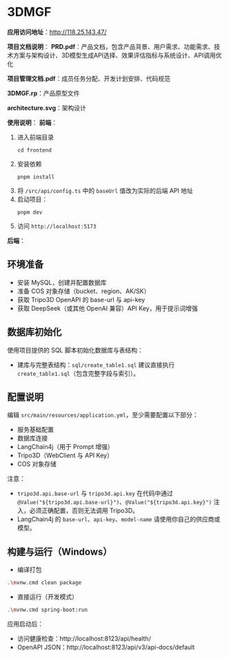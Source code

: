# 3DMGF

**应用访问地址**：http://118.25.143.47/

**项目文档说明**：
**PRD.pdf**：产品文档，包含产品背景、用户需求、功能需求、技术方案与架构设计、3D模型生成API选择、效果评估指标与系统设计、API调用优化

**项目管理文档.pdf**：成员任务分配、开发计划安排、代码规范

**3DMGF.rp**：产品原型文件

**architecture.svg**：架构设计

**使用说明**：
****前端****：
1. 进入前端目录
    ```
    cd frontend
    ```
2. 安装依赖
    ```
    pnpm install
    ```
3. 将 `/src/api/config.ts` 中的 `baseUrl` 值改为实际的后端 API 地址
4. 启动项目：
    ```
    pnpm dev
    ```
5. 访问 `http://localhost:5173`

****后端****：
## 环境准备
- 安装 MySQL，创建并配置数据库
- 准备 COS 对象存储（bucket、region、AK/SK）
- 获取 Tripo3D OpenAPI 的 base-url 与 api-key
- 获取 DeepSeek（或其他 OpenAI 兼容）API Key，用于提示词增强

## 数据库初始化
使用项目提供的 SQL 脚本初始化数据库与表结构：
- 建库与完整表结构：`sql/create_table1.sql`
建议直接执行 `create_table1.sql`（包含完整字段与索引）。

## 配置说明
编辑 `src/main/resources/application.yml`，至少需要配置以下部分：
- 服务基础配置
- 数据库连接
- LangChain4j（用于 Prompt 增强）
- Tripo3D（WebClient 与 API Key）
- COS 对象存储

注意：
- `tripo3d.api.base-url` 与 `tripo3d.api.key` 在代码中通过 `@Value("${tripo3d.api.base-url}")`、`@Value("${tripo3d.api.key}")` 注入，必须正确配置，否则无法调用 Tripo3D。
- LangChain4j 的 `base-url`、`api-key`、`model-name` 请使用你自己的供应商或模型。

## 构建与运行（Windows）
- 编译打包
```bash
.\mvnw.cmd clean package
```
- 直接运行（开发模式）
```bash
.\mvnw.cmd spring-boot:run
```
应用启动后：
- 访问健康检查：http://localhost:8123/api/health/
- OpenAPI JSON：http://localhost:8123/api/v3/api-docs/default



